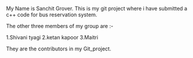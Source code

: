My Name is Sanchit Grover. This is my git project where i have submitted a c++ code for bus reservation system.

The other three members of my group are :-

1.Shivani tyagi
2.ketan kapoor
3.Maitri

They are the contributors in my Git_project.

